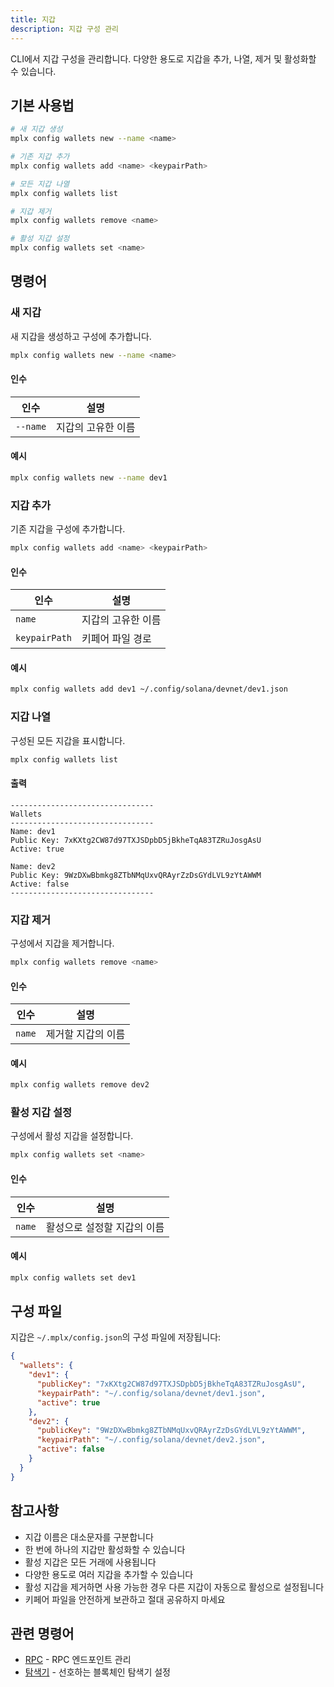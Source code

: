 ```yaml
---
title: 지갑
description: 지갑 구성 관리
---
```


CLI에서 지갑 구성을 관리합니다. 다양한 용도로 지갑을 추가, 나열, 제거 및 활성화할 수 있습니다.

## 기본 사용법

```bash
# 새 지갑 생성
mplx config wallets new --name <name>

# 기존 지갑 추가
mplx config wallets add <name> <keypairPath>

# 모든 지갑 나열
mplx config wallets list

# 지갑 제거
mplx config wallets remove <name>

# 활성 지갑 설정
mplx config wallets set <name>
```

## 명령어

### 새 지갑

새 지갑을 생성하고 구성에 추가합니다.

```bash
mplx config wallets new --name <name>
```

#### 인수

| 인수 | 설명 |
|----------|-------------|
| `--name` | 지갑의 고유한 이름 |

#### 예시

```bash
mplx config wallets new --name dev1
```

### 지갑 추가

기존 지갑을 구성에 추가합니다.

```bash
mplx config wallets add <name> <keypairPath>
```

#### 인수

| 인수 | 설명 |
|----------|-------------|
| `name` | 지갑의 고유한 이름 |
| `keypairPath` | 키페어 파일 경로 |

#### 예시

```bash
mplx config wallets add dev1 ~/.config/solana/devnet/dev1.json
```

### 지갑 나열

구성된 모든 지갑을 표시합니다.

```bash
mplx config wallets list
```

#### 출력

```
--------------------------------
Wallets
--------------------------------
Name: dev1
Public Key: 7xKXtg2CW87d97TXJSDpbD5jBkheTqA83TZRuJosgAsU
Active: true

Name: dev2
Public Key: 9WzDXwBbmkg8ZTbNMqUxvQRAyrZzDsGYdLVL9zYtAWWM
Active: false
--------------------------------
```

### 지갑 제거

구성에서 지갑을 제거합니다.

```bash
mplx config wallets remove <name>
```

#### 인수

| 인수 | 설명 |
|----------|-------------|
| `name` | 제거할 지갑의 이름 |

#### 예시

```bash
mplx config wallets remove dev2
```

### 활성 지갑 설정

구성에서 활성 지갑을 설정합니다.

```bash
mplx config wallets set <name>
```

#### 인수

| 인수 | 설명 |
|----------|-------------|
| `name` | 활성으로 설정할 지갑의 이름 |

#### 예시

```bash
mplx config wallets set dev1
```

## 구성 파일

지갑은 `~/.mplx/config.json`의 구성 파일에 저장됩니다:

```json
{
  "wallets": {
    "dev1": {
      "publicKey": "7xKXtg2CW87d97TXJSDpbD5jBkheTqA83TZRuJosgAsU",
      "keypairPath": "~/.config/solana/devnet/dev1.json",
      "active": true
    },
    "dev2": {
      "publicKey": "9WzDXwBbmkg8ZTbNMqUxvQRAyrZzDsGYdLVL9zYtAWWM",
      "keypairPath": "~/.config/solana/devnet/dev2.json",
      "active": false
    }
  }
}
```

## 참고사항

- 지갑 이름은 대소문자를 구분합니다
- 한 번에 하나의 지갑만 활성화할 수 있습니다
- 활성 지갑은 모든 거래에 사용됩니다
- 다양한 용도로 여러 지갑을 추가할 수 있습니다
- 활성 지갑을 제거하면 사용 가능한 경우 다른 지갑이 자동으로 활성으로 설정됩니다
- 키페어 파일을 안전하게 보관하고 절대 공유하지 마세요

## 관련 명령어

- [RPC](/cli/config/rpcs) - RPC 엔드포인트 관리
- [탐색기](/cli/config/explorer) - 선호하는 블록체인 탐색기 설정
